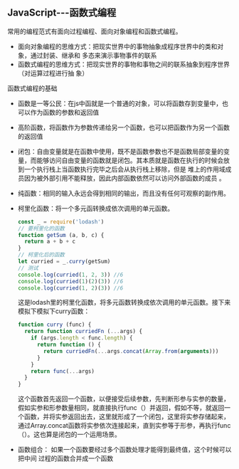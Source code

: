 ## JavaScript---函数式编程

常用的编程范式有面向过程编程、面向对象编程和函数式编程。

-  面向对象编程的思维方式：把现实世界中的事物抽象成程序世界中的类和对象，通过封装、继承和 多态来演示事物事件的联系  
-  函数式编程的思维方式：把现实世界的事物和事物之间的联系抽象到程序世界（对运算过程进行抽 象） 

函数式编程的基础

- 函数是一等公民：在js中函就是一个普通的对象，可以将函数存到变量中，也可以作为函数的参数和返回值

- 高阶函数，将函数作为参数传递给另一个函数，也可以把函数作为另一个函数的返回值

- 闭包：自由变量就是在函数中使用，既不是函数参数也不是函数局部变量的变量，而能够访问自由变量的函数就是闭包。其本质就是函数在执行的时候会放到一个执行栈上当函数执行完毕之后会从执行栈上移除，但是 堆上的作用域成员因为被外部引用不能释放，因此内部函数依然可以访问外部函数的成员 。

- 纯函数：相同的输入永远会得到相同的输出，而且没有任何可观察的副作用。

- 柯里化函数：将一个多元函转换成依次调用的单元函数。

  ```javascript
  const _ = require('lodash')
  // 要柯里化的函数
  function getSum (a, b, c) {
  	return a + b + c
  }
  // 柯里化后的函数
  let curried = _.curry(getSum)
  // 测试
  console.log(curried(1, 2, 3)) //6
  console.log(curried(1)(2)(3)) //6
  console.log(curried(1, 2)(3)) //6
  ```
  
  这是lodash里的柯里化函数，将多元函数转换成依次调用的单元函数。接下来模拟下模拟下curry函数：
  
  ```JavaScript
  function curry (func) {
    return function curriedFn (...args) {
      if (args.length < func.length) {
        return function () {
          return curriedFn(...args.concat(Array.from(arguments)))
        }
      }
      return func(...args)
    }
  }
  ```
  
  这个函数首先返回一个函数，以便接受后续参数，先判断形参与实参的数量，假如实参和形参数量相同，就直接执行func（）并返回，假如不等，就返回一个函数，并将实参返回出去，这里就形成了一个闭包，这里将实参存储起来，通过Array.concat函数将实参依次连接起来，直到实参等于形参，再执行func（）。这也算是闭包的一个运用场景。

- 函数组合： 如果一个函数要经过多个函数处理才能得到最终值，这个时候可以把中间 过程的函数合并成一个函数 

  
